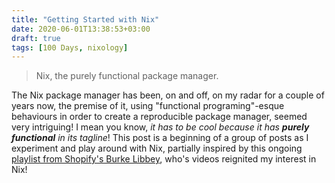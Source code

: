 ```yaml
---
title: "Getting Started with Nix"
date: 2020-06-01T13:38:53+03:00
draft: true
tags: [100 Days, nixology]
---
```


> Nix, the purely functional package manager.

The Nix package manager has been, on and off, on my radar for a couple of years now, the premise of it, using "functional programing"-esque behaviours in order to create a reproducible package manager, seemed very intriguing! I mean you know, _it has to be cool because it has **purely functional** in its tagline_! This post is a beginning of a group of posts as I experiment and play around with Nix, partially inspired by this ongoing [playlist from Shopify's Burke Libbey](https://www.youtube.com/playlist?list=PLRGI9KQ3_HP_OFRG6R-p4iFgMSK1t5BHs), who's videos reignited my interest in Nix!
